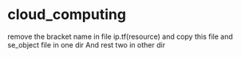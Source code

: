 # cloud_computing
remove the bracket name in file ip.tf(resource) and copy this file and se_object file in one dir
And rest two in other dir
